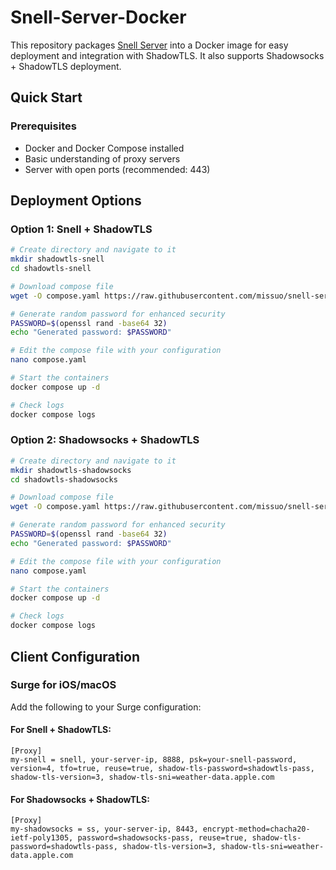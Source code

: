 # Snell-Server-Docker

This repository packages [Snell Server](https://manual.nssurge.com/others/snell.html) into a Docker image for easy deployment and integration with ShadowTLS. It also supports Shadowsocks + ShadowTLS deployment.

## Quick Start

### Prerequisites

- Docker and Docker Compose installed
- Basic understanding of proxy servers
- Server with open ports (recommended: 443)

## Deployment Options

### Option 1: Snell + ShadowTLS

```bash
# Create directory and navigate to it
mkdir shadowtls-snell
cd shadowtls-snell

# Download compose file
wget -O compose.yaml https://raw.githubusercontent.com/missuo/snell-server-docker/refs/heads/master/compose-snell.yaml

# Generate random password for enhanced security
PASSWORD=$(openssl rand -base64 32)
echo "Generated password: $PASSWORD"

# Edit the compose file with your configuration
nano compose.yaml

# Start the containers
docker compose up -d

# Check logs
docker compose logs
```

### Option 2: Shadowsocks + ShadowTLS

```bash
# Create directory and navigate to it
mkdir shadowtls-shadowsocks
cd shadowtls-shadowsocks

# Download compose file
wget -O compose.yaml https://raw.githubusercontent.com/missuo/snell-server-docker/refs/heads/master/compose-shadowsocks.yaml

# Generate random password for enhanced security
PASSWORD=$(openssl rand -base64 32)
echo "Generated password: $PASSWORD"

# Edit the compose file with your configuration
nano compose.yaml

# Start the containers
docker compose up -d

# Check logs
docker compose logs
```

## Client Configuration

### Surge for iOS/macOS

Add the following to your Surge configuration:

#### For Snell + ShadowTLS:

```
[Proxy]
my-snell = snell, your-server-ip, 8888, psk=your-snell-password, version=4, tfo=true, reuse=true, shadow-tls-password=shadowtls-pass, shadow-tls-version=3, shadow-tls-sni=weather-data.apple.com
```

#### For Shadowsocks + ShadowTLS:

```
[Proxy]
my-shadowsocks = ss, your-server-ip, 8443, encrypt-method=chacha20-ietf-poly1305, password=shadowsocks-pass, reuse=true, shadow-tls-password=shadowtls-pass, shadow-tls-version=3, shadow-tls-sni=weather-data.apple.com
```

